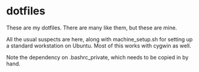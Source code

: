 dotfiles
========

These are my dotfiles. There are many like them, but these are mine.

All the usual suspects are here, along with machine_setup.sh for setting up a standard workstation on Ubuntu.  Most of this works with cygwin as well.

Note the dependency on .bashrc_private, which needs to be copied in by hand.

